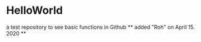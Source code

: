 # HelloWorld
a test repository to see basic functions in Github
** added "Roh" on April 15. 2020 **
